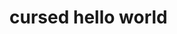 # cursed hello world

<script src="https://gist.github.com/YieldingExploiter/af7bfd02d8ba719f6472183c986c6f6e.js"></script>
